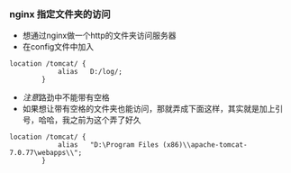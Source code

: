 ### nginx 指定文件夹的访问
- 想通过nginx做一个http的文件夹访问服务器
- 在config文件中加入
```
location /tomcat/ {
            alias   D:/log/;
        }
```
- *注意*路劲中不能带有空格
- 如果想让带有空格的文件夹也能访问，那就弄成下面这样，其实就是加上引号，哈哈，我之前为这个弄了好久
```
location /tomcat/ {
            alias   "D:\Program Files (x86)\\apache-tomcat-7.0.77\webapps\\";
        }
```